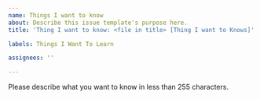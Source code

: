 ```yaml
---
name: Things I want to know
about: Describe this issue template's purpose here.
title: 'Thing I want to know: <file in title> [Thing I want to Knows]'

labels: Things I Want To Learn

assignees: ''

---
```


Please describe what you want to know in less than 255 characters.

